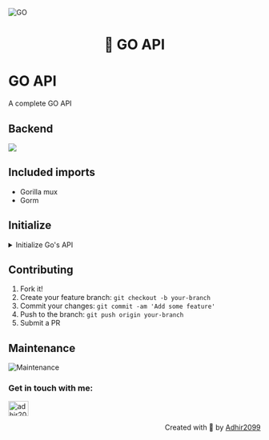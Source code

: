 ![GO](https://img.shields.io/badge/GO-47d1ed?style=for-the-badge&logo=go&logoColor=white)

<h1 align="center"> 👋 GO API</h1>

# GO API
A complete GO API

## Backend
<p align="left">
  <a href="https://skillicons.dev">
    <img src="https://skillicons.dev/icons?i=go" />
  </a>
</p>

## Included imports
* Gorilla mux
* Gorm

## Initialize
<details>
  <summary>Initialize Go's API</summary>
  <p>Get to the directory</p>
  <p>Configure your server you want to listen, by default is in 8098</p>
  <p>go run main.go</p>
  <p>Open a new CMD terminal</p>
  <p>Get to the directory and run the method you want to try</p>
  <p>POST Method // go run addUser.go</p>
  <p>PATCH Method // go run updateUser.go</p>
  <p>DELETE Method // go run deleteUser.go</p>
</details>

## Contributing

1. Fork it!
2. Create your feature branch: `git checkout -b your-branch`
3. Commit your changes: `git commit -am 'Add some feature'`
4. Push to the branch: `git push origin your-branch`
5. Submit a PR

## Maintenance
![Maintenance](https://img.shields.io/badge/Maintenance-Yes-brightgreen)

<h3 align="left">Get in touch with me:</h3>
<p align="left">
<a href="https://www.linkedin.com/in/adhir-serrano/" target="blank"><img align="center" src="https://raw.githubusercontent.com/rahuldkjain/github-profile-readme-generator/master/src/images/icons/Social/linked-in-alt.svg" alt="adhir2099" height="30" width="40" /></a>
</p>
<p align="right" > Created with 🧡 by <a href="https://github.com/adhir2099">Adhir2099</a></p>